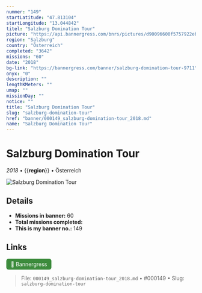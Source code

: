 ```yaml
---
nummer: "149"
startLatitude: "47.813104"
startLongitude: "13.044842"
titel: "Salzburg Domination Tour"
picture: "https://api.bannergress.com/bnrs/pictures/d90096600f5757922eb05f93018cbd0e"
region: "Salzburg"
country: "Österreich"
completed: "3642"
missions: "60"
date: "2018"
bg-link: "https://bannergress.com/banner/salzburg-domination-tour-9711"
onyx: "0"
description: ""
lengthKMeters: ""
umap: ""
missionDay: ""
notice: ""
title: "Salzburg Domination Tour"
slug: "salzburg-domination-tour"
href: "banner/000149_salzburg-domination-tour_2018.md"
name: "Salzburg Domination Tour"
---
```

# Salzburg Domination Tour

*2018* • {{__region__}} • Österreich

![Salzburg Domination Tour](https://api.bannergress.com/bnrs/pictures/d90096600f5757922eb05f93018cbd0e)



## Details

- **Missions in banner:** 60
- **Total missions completed:** 
- **This is my banner no.:** 149





## Links
<a href="https://bannergress.com/banner/salzburg-domination-tour-9711" target="_blank" style="display:inline-block;margin-right:8px;padding:6px 12px;background:#3c8b3c;color:#fff;text-decoration:none;border-radius:6px;">🔗 Bannergress</a>



> File: `000149_salzburg-domination-tour_2018.md` • #000149 • Slug: `salzburg-domination-tour`
